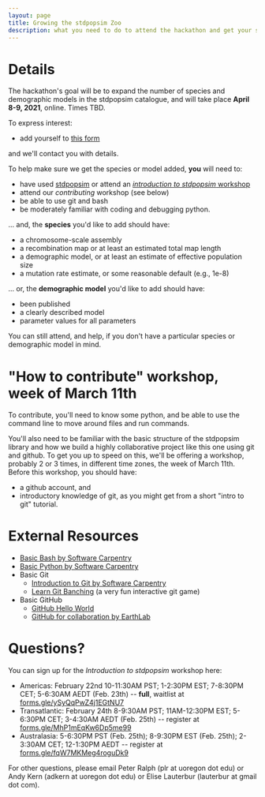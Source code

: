 ```yaml
---
layout: page
title: Growing the stdpopsim Zoo
description: what you need to do to attend the hackathon and get your species or model added to the stdpopsim catalogue
---
```



# Details

The hackathon's goal will be to expand the number of species
and demographic models in the stdpopsim catalogue,
and will take place **April 8-9, 2021**, online.
Times TBD.

To express interest:

- add yourself to [this form](https://forms.gle/mX9r38VqDE7j9xCT8)

and we'll contact you with details.

To help make sure we get the species or model added,
**you** will need to:

- have used [stdpopsim](https://stdpopsim.readthedocs.io/en/stable/) or attend an 
[*introduction to stdpopsim* workshop](https://github.com/popsim-consortium/workshops/tree/main/intro_stdpopsim)
- attend our *contributing* workshop (see below)
- be able to use git and bash
- be moderately familiar with coding and debugging python.

... and, the **species** you'd like to add should have:

- a chromosome-scale assembly
- a recombination map or at least an estimated total map length
- a demographic model, or at least an estimate of effective population size
- a mutation rate estimate, or some reasonable default (e.g., 1e-8)

... or, the **demographic model** you'd like to add should have:

- been published
- a clearly described model
- parameter values for all parameters


You can still attend, and help, if you don't have a particular species or 
demographic model in mind.

# "How to contribute" workshop, week of March 11th

To contribute, you'll need to know some python,
and be able to use the command line to move around files and run commands.

You'll also need to be familiar with the basic structure of the stdpopsim library
and how we build a highly collaborative project like this one using git and github.
To get you up to speed on this, we'll be offering a workshop,
probably 2 or 3 times, in different time zones, the week of March 11th.
Before this workshop, you should have:

- a github account, and 
- introductory knowledge of git, as you might get from a short "intro to git" tutorial.

# External Resources

- [Basic Bash by Software Carpentry](http://swcarpentry.github.io/shell-novice/)
- [Basic Python by Software Carpentry](https://swcarpentry.github.io/python-novice-inflammation/)
- Basic Git
    - [Introduction to Git by Software Carpentry](https://swcarpentry.github.io/git-novice/)
    - [Learn Git Banching](https://learngitbranching.js.org/) (a very fun interactive git game)
- Basic GitHub
    - [GitHub Hello World](https://guides.github.com/activities/hello-world/)
    - [GitHub for collaboration by EarthLab](https://www.earthdatascience.org/courses/intro-to-earth-data-science/git-github/github-collaboration/)


# Questions?

You can sign up for the *Introduction to stdpopsim* workshop here:

- Americas: February 22nd 10-11:30AM PST; 1-2:30PM EST; 7-8:30PM CET; 5-6:30AM AEDT (Feb. 23th) -- **full**, waitlist at [forms.gle/ySyQqPwZ4j1EGtNU7](https://forms.gle/ySyQqPwZ4j1EGtNU7)
- Transatlantic: February 24th 8-9:30AM PST; 11AM-12:30PM EST; 5-6:30PM CET; 3-4:30AM AEDT (Feb. 25th) -- register at [forms.gle/MhP1mEqKw6Dp5me99](https://forms.gle/MhP1mEqKw6Dp5me99)
- Australasia: 5-6:30PM PST (Feb. 25th); 8-9:30PM EST (Feb. 25th); 2-3:30AM CET; 12-1:30PM AEDT -- register at [forms.gle/fqW7MKMeg4roguDk9](https://forms.gle/fqW7MKMeg4roguDk9)

For other questions, please email Peter Ralph (plr at uoregon dot edu) or Andy Kern (adkern at uoregon dot edu) or Elise Lauterbur (lauterbur at gmail dot com).

